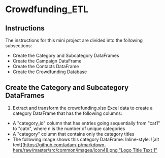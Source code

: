 # Crowdfunding_ETL

## Instructions
The instructions for this mini project are divided into the following subsections:

* Create the Category and Subcategory DataFrames
* Create the Campaign DataFrame
* Create the Contacts DataFrame
* Create the Crowdfunding Database

## Create the Category and Subcategory DataFrames
1. Extract and transform the crowdfunding.xlsx Excel data to create a category DataFrame that has the following columns:
* A "category_id" column that has entries going sequentially from "cat1" to "catn", where n is the number of unique categories
* A "category" column that contains only the category titles
* The following image shows this category DataFrame:
Inline-style: 
![alt text]([https://github.com/adam-p/markdown-here/raw/master/src/common/images/icon48.png "Logo Title Text 1"](https://static.bc-edx.com/data/dl-1-2/m13/lms/img/category_DataFrame.png)
